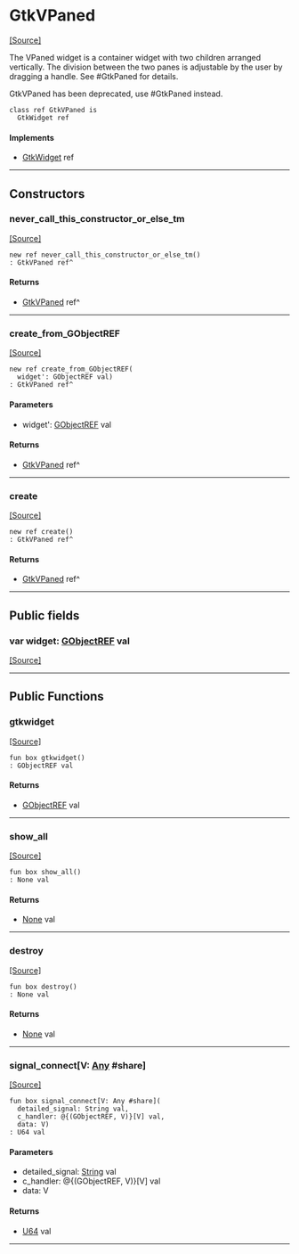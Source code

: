 # GtkVPaned
<span class="source-link">[[Source]](src/gtk3/GtkVPaned.md#L6)</span>

The VPaned widget is a container widget with two
children arranged vertically. The division between
the two panes is adjustable by the user by dragging
a handle. See #GtkPaned for details.

GtkVPaned has been deprecated, use #GtkPaned instead.


```pony
class ref GtkVPaned is
  GtkWidget ref
```

#### Implements

* [GtkWidget](gtk3-GtkWidget.md) ref

---

## Constructors

### never_call_this_constructor_or_else_tm
<span class="source-link">[[Source]](src/gtk3/GtkVPaned.md#L18)</span>


```pony
new ref never_call_this_constructor_or_else_tm()
: GtkVPaned ref^
```

#### Returns

* [GtkVPaned](gtk3-GtkVPaned.md) ref^

---

### create_from_GObjectREF
<span class="source-link">[[Source]](src/gtk3/GtkVPaned.md#L21)</span>


```pony
new ref create_from_GObjectREF(
  widget': GObjectREF val)
: GtkVPaned ref^
```
#### Parameters

*   widget': [GObjectREF](gtk3-..-gobject-GObjectREF.md) val

#### Returns

* [GtkVPaned](gtk3-GtkVPaned.md) ref^

---

### create
<span class="source-link">[[Source]](src/gtk3/GtkVPaned.md#L25)</span>


```pony
new ref create()
: GtkVPaned ref^
```

#### Returns

* [GtkVPaned](gtk3-GtkVPaned.md) ref^

---

## Public fields

### var widget: [GObjectREF](gtk3-..-gobject-GObjectREF.md) val
<span class="source-link">[[Source]](src/gtk3/GtkVPaned.md#L15)</span>



---

## Public Functions

### gtkwidget
<span class="source-link">[[Source]](src/gtk3/GtkVPaned.md#L17)</span>


```pony
fun box gtkwidget()
: GObjectREF val
```

#### Returns

* [GObjectREF](gtk3-..-gobject-GObjectREF.md) val

---

### show_all
<span class="source-link">[[Source]](src/gtk3/GtkWidget.md#L4)</span>


```pony
fun box show_all()
: None val
```

#### Returns

* [None](builtin-None.md) val

---

### destroy
<span class="source-link">[[Source]](src/gtk3/GtkWidget.md#L7)</span>


```pony
fun box destroy()
: None val
```

#### Returns

* [None](builtin-None.md) val

---

### signal_connect\[V: [Any](builtin-Any.md) #share\]
<span class="source-link">[[Source]](src/gtk3/GtkWidget.md#L10)</span>


```pony
fun box signal_connect[V: Any #share](
  detailed_signal: String val,
  c_handler: @{(GObjectREF, V)}[V] val,
  data: V)
: U64 val
```
#### Parameters

*   detailed_signal: [String](builtin-String.md) val
*   c_handler: @{(GObjectREF, V)}[V] val
*   data: V

#### Returns

* [U64](builtin-U64.md) val

---

